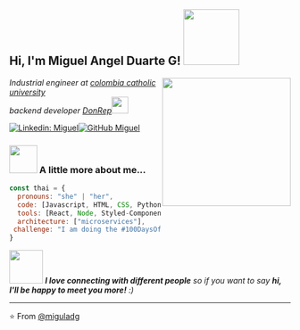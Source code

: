 <h2> Hi, I'm Miguel Angel Duarte G! <img src="https://media.giphy.com/media/v1.Y2lkPTc5MGI3NjExZ2twYzc5cGY1OXg3OG4wMDNyNTVhZnlhMXdncXFiMXoybjBnaDBoYyZlcD12MV9pbnRlcm5hbF9naWZfYnlfaWQmY3Q9Zw/CjIYBczW2FeuHs8Yuj/giphy.gif" width="100"></h2>
<img align='right' src="https://media.giphy.com/media/ieyl9zmCjO4b4t6qoY/giphy.gif" width="230">
<p><em>Industrial engineer at <a href="http://www.unb.br">colombia catholic university</a></br>backend developer <a href="https://donrep.co/">DonRep</a><img src="https://media.giphy.com/media/WUlplcMpOCEmTGBtBW/giphy.gif" width="30"> 
</em></p>

[![Linkedin: Miguel](https://img.shields.io/badge/-migueladg-blue?style=flat-square&logo=Linkedin&logoColor=white&link=https://www.linkedin.com/in/thaianebraga/)](https://www.linkedin.com/in/miguel-%C3%A1ngel-duarte-galindo-842700126/)[![GitHub Miguel](https://img.shields.io/github/followers/miguladg?label=follow&style=social)](https://github.com/miguladg)


### <img src="https://media.giphy.com/media/VgCDAzcKvsR6OM0uWg/giphy.gif" width="50"> A little more about me...  

```javascript
const thai = {
  pronouns: "she" | "her",
  code: [Javascript, HTML, CSS, Python],
  tools: [React, Node, Styled-Components, Jest, Docker],
  architecture: ["microservices"],
 challenge: "I am doing the #100DaysOfCode challenge focused on react and typescript"
}
```

<img src="https://media.giphy.com/media/LnQjpWaON8nhr21vNW/giphy.gif" width="60"> <em><b>I love connecting with different people</b> so if you want to say <b>hi, I'll be happy to meet you more!</b> :)</em>

---

⭐️ From [@miguladg](https://github.com/miguladg)